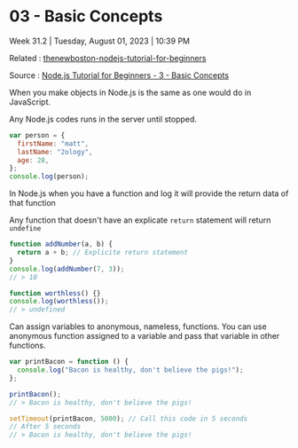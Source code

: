 # 03 - Basic Concepts

Week 31.2 | Tuesday, August 01, 2023 | 10:39 PM

Related : [thenewboston-nodejs-tutorial-for-beginners](thenewboston-nodejs-tutorial-for-beginners.md)

Source : [Node.js Tutorial for Beginners - 3 - Basic Concepts](https://www.youtube.com/watch?v=jiSFfpw3Btc&list=PL6gx4Cwl9DGBMdkKFn3HasZnnAqVjzHn_&index=3)

When you make objects in Node.js is the same as one would do in JavaScript.

Any Node.js codes runs in the server until stopped.

```js
var person = {
  firstName: "matt",
  lastName: "2ology",
  age: 28,
};
console.log(person);
```

In Node.js when you have a function and log it will provide the return data of that function

Any function that doesn't have an explicate `return` statement will return `undefine`

```js
function addNumber(a, b) {
  return a + b; // Explicite return statement
}
console.log(addNumber(7, 3));
// > 10

function worthless() {}
console.log(worthless());
// > undefined
```

Can assign variables to anonymous, nameless, functions. You can use anonymous function
assigned to a variable and pass that variable in other functions.

```js
var printBacon = function () {
  console.log("Bacon is healthy, don't believe the pigs!");
};

printBacon();
// > Bacon is healthy, don't believe the pigs!

setTimeout(printBacon, 5000); // Call this code in 5 seconds
// After 5 seconds
// > Bacon is healthy, don't believe the pigs!
```
